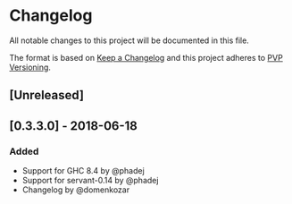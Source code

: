 # Changelog

All notable changes to this project will be documented in this file.

The format is based on [Keep a Changelog](http://keepachangelog.com/en/1.0.0/)
and this project adheres to [PVP Versioning](https://pvp.haskell.org/).

## [Unreleased]

## [0.3.3.0] - 2018-06-18

### Added
- Support for GHC 8.4 by @phadej
- Support for servant-0.14 by @phadej
- Changelog by @domenkozar
